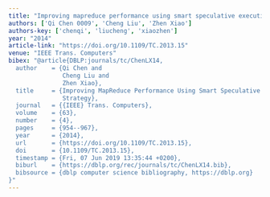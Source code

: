 ```yaml
---
title: "Improving mapreduce performance using smart speculative execution strategy"
authors: ['Qi Chen 0009', 'Cheng Liu', 'Zhen Xiao']
authors-key: ['chenqi', 'liucheng', 'xiaozhen']
year: "2014"
article-link: "https://doi.org/10.1109/TC.2013.15"
venue: "IEEE Trans. Computers"
bibex: "@article{DBLP:journals/tc/ChenLX14,
  author    = {Qi Chen and
               Cheng Liu and
               Zhen Xiao},
  title     = {Improving MapReduce Performance Using Smart Speculative Execution
               Strategy},
  journal   = {{IEEE} Trans. Computers},
  volume    = {63},
  number    = {4},
  pages     = {954--967},
  year      = {2014},
  url       = {https://doi.org/10.1109/TC.2013.15},
  doi       = {10.1109/TC.2013.15},
  timestamp = {Fri, 07 Jun 2019 13:35:44 +0200},
  biburl    = {https://dblp.org/rec/journals/tc/ChenLX14.bib},
  bibsource = {dblp computer science bibliography, https://dblp.org}
}"
---
```


